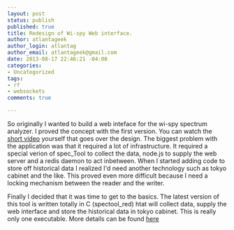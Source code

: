 ```yaml
---
layout: post
status: publish
published: true
title: Redesign of Wi-spy Web interface.
author: atlantageek
author_login: atlantag
author_email: atlantageek@gmail.com
date: 2013-08-17 22:46:21 -04:00
categories: 
- Uncategorized
tags: 
- rf
- websockets
comments: true

---
```


So originally I wanted to build a web inteface for the wi-spy spectrum analyzer. I proved the concept with the first version.  You can watch the  [short video](http://www.youtube.com/watch?v=jj9u6VtkM3Y)
yourself that goes over the design. The biggest problem with the application was that it required a lot of infrastructure.  It required a special verion of spec_Tool to collect the data, node.js to supply the web server and a redis daemon to act inbetween.  When I started adding code to store off historical data I realized I'd need another technology such as tokyo cabinet and the like. This proved even more difficult because I need a locking mechanism between the reader and the writer.

Finally I decided that it was time to get to the basics.  The latest version of this tool is written totally in C (spectool_red) htat will collect data, supply the web interface and store the historical data in tokyo cabinet.  This is really only one executable.  More details can be found [here](https://github.com/atlantageek/websocketsa)
